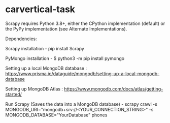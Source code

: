 ﻿# carvertical-task

Scrapy requires Python 3.8+, either the CPython implementation (default) or the PyPy implementation (see Alternate Implementations).



Dependencies: 

Scrapy installation - pip install Scrapy

PyMongo installation - $ python3 -m pip install pymongo



Setting up a local MongoDB database : https://www.prisma.io/dataguide/mongodb/setting-up-a-local-mongodb-database

Setting up MongoDB Atlas : https://www.mongodb.com/docs/atlas/getting-started/



Run Scrapy (Saves the data into a MongoDB database) - scrapy crawl -s MONGODB_URI="mongodb+srv://<YOUR_CONNECTION_STRING>" -s MONGODB_DATABASE="YourDatabase" phones
